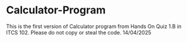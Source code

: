# Calculator-Program
This is the first version of Calculator program from Hands On Quiz 1.B in ITCS 102. Please do not copy or steal the code. 14/04/2025
